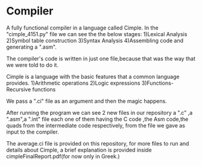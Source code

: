 # Compiler
A fully functional compiler in a language called Cimple.
In the "cimple_4151.py" file we can see the the below stages:
1)Lexical Analysis
2)Symbol table construction
3)Syntax Analysis
4)Assembling code and generating a ".asm".

The compiler's code is written in just one file,because that was the way that we were told to do it.

Cimple is a language with the basic features that a common language provides.
1)Arithmetic operations
2)Logic expressions
3)Functions-Recursive functions

We pass a ".ci" file as an argument and then the magic happens.

After running the program we can see 2 new files in our repository a ".c" ,a ".asm",a ".int" file
each one of them having the C code ,the Asm code,the quads from the intermediate code respectively, from the file we gave as input to the compiler.

The average.ci file is provided on this repository, for more files to run and details about Cimple,
a brief explanation is provided inside cimpleFinalReport.pdf(for now only in Greek.)
